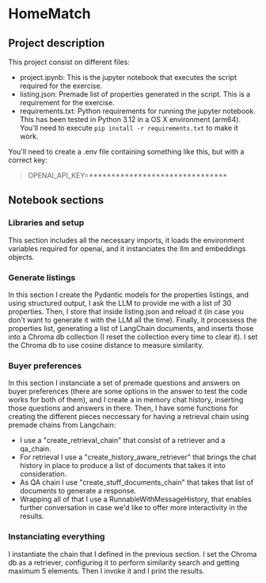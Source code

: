 # HomeMatch
## Project description
This project consist on different files:
- project.ipynb: This is the jupyter notebook that executes the script required for the exercise.
- listing.json: Premade list of properties generated in the script. This is a requirement for the exercise.
- requirements.txt: Python requirements for running the jupyter notebook. This has been tested in Python 3.12 in a OS X environment (arm64). You'll need to execute `pip install -r requirements.txt` to make it work.

You'll need to create a .env file containing something like this, but with a correct key:
>OPENAI_API_KEY=*******************************

## Notebook sections
### Libraries and setup
This section includes all the necessary imports, it loads the environment variables required for openai, and it instanciates the llm and embeddings objects.
### Generate listings
In this section I create the Pydantic models for the properties listings, and using structured output, I ask the LLM to provide me with a list of 30 properties. Then, I store that inside listing.json and reload it (in case you don't want to generate it with the LLM all the time).
Finally, it processess the properties list, generating a list of LangChain documents, and inserts those into a Chroma db collection (I reset the collection every time to clear it). I set the Chroma db to use cosine distance to measure similarity.
### Buyer preferences
In this section I instanciate a set of premade questions and answers on buyer preferences (there are some options in the answer to test the code works for both of them), and I create a in memory chat history, inserting those questions and answers in there.
Then, I have some functions for creating the different pieces neccessary for having a retrieval chain using premade chains from Langchain:
- I use a "create_retrieval_chain" that consist of a retriever and a qa_chain.
- For retrieval I use a "create_history_aware_retriever" that brings the chat history in place to produce a list of documents that takes it into consideration.
- As QA chain I use "create_stuff_documents_chain" that takes that list of documents to generate a response.
- Wrapping all of that I use a RunnableWithMessageHistory, that enables further conversation in case we'd like to offer more interactivity in the results.
### Instanciating everything
I instantiate the chain that I defined in the previous section. I set the Chroma db as a retriever, configuring it to perform similarity search and getting maximum 5 elements. 
Then I invoke it and I print the results.
